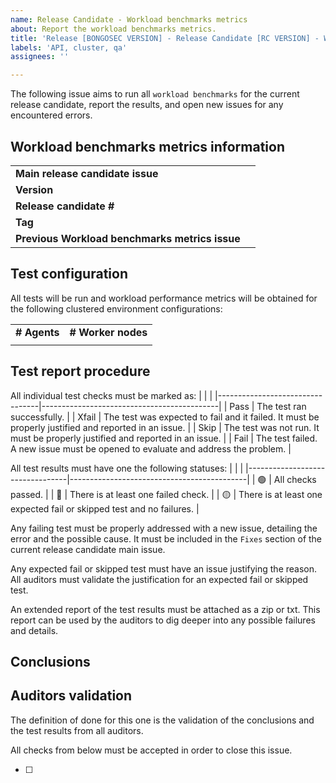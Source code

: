 ```yaml
---
name: Release Candidate - Workload benchmarks metrics 
about: Report the workload benchmarks metrics.
title: 'Release [BONGOSEC VERSION] - Release Candidate [RC VERSION] - Workload benchmarks metrics'
labels: 'API, cluster, qa'
assignees: ''

---
```


The following issue aims to run all `workload benchmarks` for the current release candidate, report the results, and open new issues for any encountered errors.

## Workload benchmarks metrics information
|                                               |                                            |
|-----------------------------------------------|--------------------------------------------|
| **Main release candidate issue**              |                                            |
| **Version**                                   |                                            |
| **Release candidate #**                       |                                            |
| **Tag**                                       |                                            |
| **Previous Workload benchmarks metrics issue**|                                            |

## Test configuration
All tests will be run and workload performance metrics will be obtained for the following clustered environment configurations:

|                   |                    |
|-------------------|--------------------|
| **# Agents**      | **# Worker nodes** |
|                   |                    |

## Test report procedure
All individual test checks must be marked as:
|                                  |                                            |
|---------------------------------|--------------------------------------------|
| Pass | The test ran successfully. |
| Xfail | The test was expected to fail and it failed. It must be properly justified and reported in an issue.  |
| Skip | The test was not run. It must be properly justified and reported in an issue.  |
| Fail | The test failed. A new issue must be opened to evaluate and address the problem. |

All test results must have one the following statuses: 
|                                  |                                            |
|---------------------------------|--------------------------------------------|
| :green_circle:  | All checks passed. |
| :red_circle:  | There is at least one failed check. |
| :yellow_circle:  | There is at least one expected fail or skipped test and no failures. |

Any failing test must be properly addressed with a new issue, detailing the error and the possible cause. It must be included in the `Fixes` section of the current release candidate main issue.

Any expected fail or skipped test must have an issue justifying the reason. All auditors must validate the justification for an expected fail or skipped test.

An extended report of the test results must be attached as a zip or txt. This report can be used by the auditors to dig deeper into any possible failures and details.

## Conclusions

<!--
All tests have been executed and the results can be found [here]().

All tests have passed and the fails have been reported or justified. I therefore conclude that this issue is finished and OK for this release candidate.

For a detailed conclusion and report on the cluster performance metrics please refer to [Issue comment]().
-->

## Auditors validation
The definition of done for this one is the validation of the conclusions and the test results from all auditors.

All checks from below must be accepted in order to close this issue.

- [ ] 
